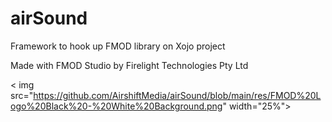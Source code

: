 # airSound
Framework to hook up FMOD library on Xojo project

Made with FMOD Studio by Firelight Technologies Pty Ltd

< img src="https://github.com/AirshiftMedia/airSound/blob/main/res/FMOD%20Logo%20Black%20-%20White%20Background.png" width="25%">
